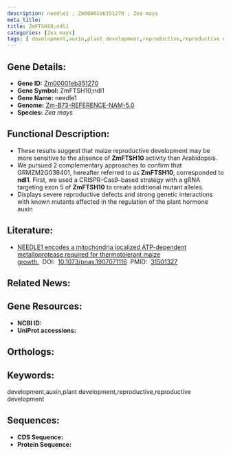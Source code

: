 ```yaml
---
description: needle1 ; Zm00001eb351270 ; Zea mays
meta_title:
title: ZmFTSH10;ndl1
categories: [Zea mays]
tags: [ development,auxin,plant development,reproductive,reproductive development ]
---
```


## Gene Details:
- **Gene ID:**	[Zm00001eb351270]()
- **Gene Symbol:** ZmFTSH10;ndl1
- **Gene Name:** needle1
- **Genome:** [Zm-B73-REFERENCE-NAM-5.0]()
- **Species:** *Zea mays*

## Functional Description:
   - These results suggest that maize reproductive development may be more sensitive to the absence of **ZmFTSH10** activity than Arabidopsis.
   - We pursued 2 complementary approaches to confirm that GRMZM2G038401, hereafter referred to as **ZmFTSH10**, corresponded to **ndl1**. First, we used a CRISPR-Cas9–based strategy with a gRNA targeting exon 5 of **ZmFTSH10** to create additional mutant alleles.
   - Displays severe reproductive defects and strong genetic interactions with known mutants affected in the regulation of the plant hormone auxin

## Literature:
   - [NEEDLE1 encodes a mitochondria localized ATP-dependent metalloprotease required for thermotolerant maize growth.]( https://www.ncbi.nlm.nih.gov/pmc/articles/PMC6765280/)&nbsp;&nbsp;DOI:&nbsp;&nbsp;[10.1073/pnas.1907071116](https://www.ncbi.nlm.nih.gov/pmc/articles/PMC6765280/)&nbsp;&nbsp;PMID:&nbsp;&nbsp;[31501327](https://pubmed.ncbi.nlm.nih.gov/31501327/)

## Related News:

## Gene Resources:
- **NCBI ID:** [](https://www.ncbi.nlm.nih.gov/gene/?term=)
- **UniProt accessions:** [](https://www.uniprot.org/uniprotkb//entry)

## Orthologs:

## Keywords:
development,auxin,plant development,reproductive,reproductive development

## Sequences:
- **CDS Sequence:**
- **Protein Sequence:**
